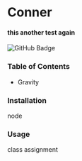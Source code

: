 
# Conner
#### this another test again
![GitHub Badge](https://img.shields.io/badge/MIT-Tired-green)
### Table of Contents
* Gravity
### Installation
node
### Usage
class assignment

